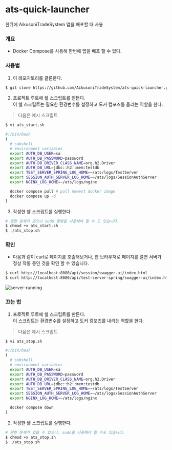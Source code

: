 # ats-quick-launcher
한큐에 AikusoniTradeSystem 앱을 배포할 때 사용

### 개요
- Docker Compose를 사용해 한번에 앱을 배포 할 수 있다.

### 사용법
1. 이 레포지토리를 클론한다.
```sh
$ git clone https://github.com/AikusoniTradeSystem/ats-quick-launcher.git
```

2. 프로젝트 루트에 쉘 스크립트를 만든다. \
이 쉘 스크립트는 필요한 환경변수를 설정하고 도커 컴포즈를 올리는 역할을 한다.
> 다음은 예시 스크립트
```sh
$ vi ats_start.sh

#!/bin/bash
(
  # subshell
  # environment variables
  export AUTH_DB_USER=sa
  export AUTH_DB_PASSWORD=password
  export AUTH_DB_DRIVER_CLASS_NAME=org.h2.Driver
  export AUTH_DB_URL=jdbc::h2::mem:testdb
  export TEST_SERVER_SPRING_LOG_HOME=~/ats/logs/TestServer
  export SESSION_AUTH_SERVER_LOG_HOME=~/ats/logs/SessionAuthServer
  export NGINX_LOG_HOME=~/ats/logs/nginx

  docker compose pull # pull newest docker image
  docker compose up -d
)
```

3. 작성한 쉘 스크립트를 실행한다.
```sh
# 권한 문제가 있으니 sudo 명령을 사용해야 할 수 도 있습니다.
$ chmod +x ats_start.sh
$ ./ats_stop.sh
```

### 확인
- 다음과 같이 curl로 페이지를 호출해보거나, 웹 브라우저로 페이지를 열면 서버가 정상 작동 중인 것을 확인 할 수 있습니다. 
```sh
$ curl http://localhost:8080/api/session/swagger-ui/index.html
$ curl http://localhost:8080/api/test-server-spring/swagger-ui/index.html
````

![server-running](./documents/imgs/server-running-test.png)

### 끄는 법
1. 프로젝트 루트에 쉘 스크립트를 만든다. \
이 스크립트는 환경변수를 설정하고 도커 컴포즈를 내리는 역할을 한다.
> 다음은 예시 스크립트
```sh
$ vi ats_stop.sh

#!/bin/bash
(
  # subshell
  # environment variables
  export AUTH_DB_USER=sa
  export AUTH_DB_PASSWORD=password
  export AUTH_DB_DRIVER_CLASS_NAME=org.h2.Driver
  export AUTH_DB_URL=jdbc::h2::mem:testdb
  export TEST_SERVER_SPRING_LOG_HOME=~/ats/logs/TestServer
  export SESSION_AUTH_SERVER_LOG_HOME=~/ats/logs/SessionAuthServer
  export NGINX_LOG_HOME=~/ats/logs/nginx

  docker compose down
)
```

2. 작성한 쉘 스크립트를 실행한다.
```sh
# 권한 문제가 있을 수 있으니, sudo를 사용해야 할 수도 있습니다.
$ chmod +x ats_stop.sh
$ ./ats_stop.sh
```
